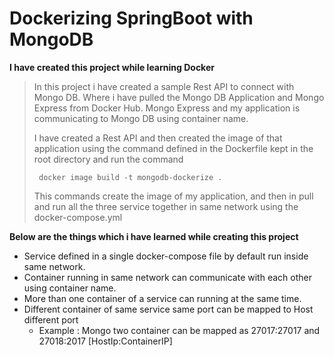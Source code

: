 # **Dockerizing SpringBoot with MongoDB**

**I have created this project while learning Docker**
>In this project i have created a sample Rest API to connect with Mongo DB. 
> Where i have pulled the Mongo DB Application and Mongo Express from Docker Hub.
> Mongo Express and my application is communicating to Mongo DB using container name.
> 
> I have created a Rest API and then created the image of that application using the command defined in the Dockerfile kept in the root directory and run the command 
>
> ` docker image build -t mongodb-dockerize .`
> 
> This commands create the image of my application, and then in pull and run all the three service together in same network using the docker-compose.yml


**Below are the things which i have learned while creating this project**
* Service defined in a single docker-compose file by default run inside same network. 
* Container running in same network can communicate with each other using container name.
* More than one container of a service can running at the same time.
* Different container of same service same port can be mapped to Host different port
    * Example : Mongo two container can be mapped as 27017:27017 and 27018:2017 [HostIp:ContainerIP]
  